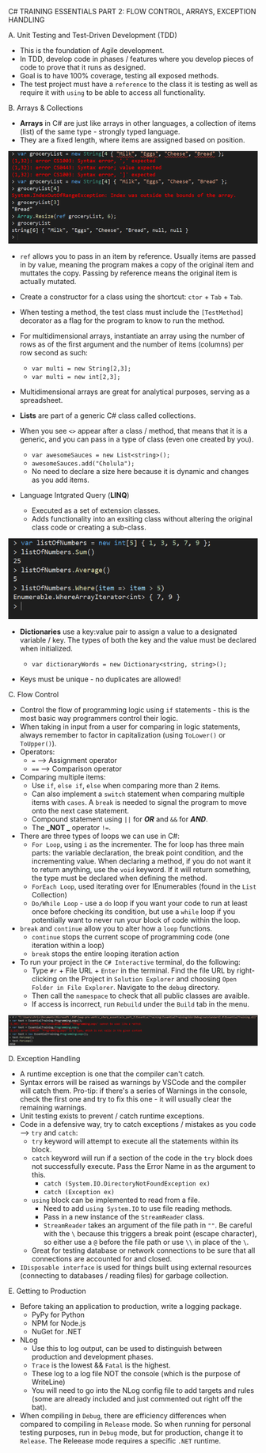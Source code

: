 C# TRAINING ESSENTIALS PART 2:
FLOW CONTROL, ARRAYS, EXCEPTION HANDLING

A. Unit Testing and Test-Driven Development (TDD)

 - This is the foundation of Agile development.
 - In TDD, develop code in phases / features where you develop pieces of code to prove that it runs as designed.
 - Goal is to have 100% coverage, testing all exposed methods.
 - The test project must have a `reference` to the class it is testing as well as require it with `using` to be able to access all functionality.

B. Arrays & Collections

 - **Arrays** in C# are just like arrays in other languages, a collection of items (list) of the same type - strongly typed language.
 - They are a fixed length, where items are assigned based on position.

 ![Array](./assets/arrayDeclaration.PNG)

 - `ref` allows you to pass in an item by reference. Usually items are passed in by value, meaning the program makes a copy of the original item and muttates the copy. Passing by reference means the original item is actually mutated. 
 - Create a constructor for a class using the shortcut: `ctor` + `Tab` + `Tab`.
 - When testing a method, the test class must include the `[TestMethod]` decorator as a flag for the program to know to run the method.
 - For multidimensional arrays, instantiate an array using the number of rows as of the first argument and the number of items (columns) per row second as such:

    - `var multi = new String[2,3];`
    - `var multi = new int[2,3];`

 - Multidimensional arrays are great for analytical purposes, serving as a spreadsheet. 
 - **Lists** are part of a generic C# class called collections.
 - When you see `<>` appear after a class / method, that means that it is a generic, and you can pass in a type of class (even one created by you).
    - `var awesomeSauces = new List<string>();`
    - `awesomeSauces.add("Cholula");`
    - No need to declare a size here because it is dynamic and changes as you add items.
 - Language Intgrated Query (**LINQ**)
    - Executed as a set of extension classes.
    - Adds functionality into an exsiting class without altering the original class code or creating a sub-class.

![LINQ](./assets/linq.PNG)

 - **Dictionaries** use a key:value pair to assign a value to a designated variable / key. The types of both the key and the value must be declared when initialized.

    - `var dictionaryWords = new Dictionary<string, string>();`

 - Keys must be unique - no duplicates are allowed!

C. Flow Control

 - Control the flow of programming logic using `if` statements - this is the most basic way programmers control their logic. 
 - When taking in input from a user for comparing in logic statements, always remember to factor in capitalization (using `ToLower()` or `ToUpper()`).
 - Operators:
   - `=` --> Assignment operator
   - `==` --> Comparison operator
 - Comparing multiple items:
   - Use `if`, `else if`, `else` when comparing more than 2 items. 
   - Can also implement a `switch` statement when comparing multiple items with `cases`. A `break` is needed to signal the program to move onto the next case statement.
   - Compound statement using `||` for **_OR_** and `&&` for **_AND_**.
   - The **_NOT _** operator `!=`.
 - There are three types of loops we can use in C#:
   - `For Loop`, using `i` as the incrementer. The for loop has three main parts: the variable declaration, the break point condition, and the incrementing value. When declaring a method, if you do not want it to return anything, use the `void` keyword. If it will return something, the type must be declared when defining the method. 
   - `ForEach Loop`, used iterating over for IEnumerables (found in the `List` Collection)
   - `Do/While Loop` - use a `do` loop if you want your code to run at least once before checking its condition, but use a `while` loop if you potentially want to never run your block of code within the loop.
 - `break` and `continue` allow you to alter how a `loop` functions.
   - `continue` stops the current scope of programming code (one iteration within a loop)
   - `break` stops the entire looping iteration action
 - To run your project in the `C# Interactive` terminal, do the following:
   - Type `#r` + File URL + `Enter` in the terminal. Find the file URL by right-clicking on the Project in `Solution Explorer` and choosing `Open Folder in File Explorer`. Navigate to the `debug` directory.
   - Then call the `namespace` to check that all public classes are avaible. 
   - If access is incorrect, run `Rebuild` under the `Build` tab in the menu.

![Terminal Testing Example](./assets/interactiveTerminalTesting.PNG)


D. Exception Handling

 - A runtime exception is one that the compiler can't catch. 
 - Syntax errors will be raised as warnings by VSCode and the compiler will catch them. Pro-tip: if there's a series of Warnings in the console, check the first one and try to fix this one - it will usually clear the remaining warnings. 
 - Unit testing exists to prevent / catch runtime exceptions.
 - Code in a defensive way, try to catch exceptions / mistakes as you code --> `try` and `catch`:
   - `try` keyword will attempt to execute all the statements within its block.
   - `catch` keyword will run if a section of the code in the `try` block does not successfully execute. Pass the Error Name in as the argument to this.
      - `catch (System.IO.DirectoryNotFoundException ex)`
      - `catch (Exception ex)`
   - `using` block can be implemented to read from a file.
      - Need to add `using System.IO` to use file reading methods.
      - Pass in a new instance of the `StreamReader` class.
      - `StreamReader` takes an argument of the file path in `""`. Be careful with the `\` because this triggers a break point (escape character), so either use a `@` before the file path or use `\\` in place of the `\`.
   -  Great for testing database or network connections to be sure that all connections are accounted for and closed.
 - `IDisposable interface` is used for things built using external resources (connecting to databases / reading files) for garbage collection.

E. Getting to Production

 - Before taking an application to production, write a logging package.
   - PyPy for Python
   - NPM for Node.js
   - NuGet for .NET
 - NLog
   - Use this to log output, can be used to distinguish between production and development phases.
   - `Trace` is the lowest && `Fatal` is the highest.
   - These log to a log file NOT the console (which is the purpose of WriteLine)
   - You will need to go into the NLog config file to add targets and rules (some are already included and just commented out right off the bat).
 - When compiling in `Debug`, there are efficiency differences when compared to compiling in `Release` mode. So when running for personal testing purposes, run in `Debug` mode, but for production, change it to `Release`. The Releease mode requires a specific `.NET` runtime.
